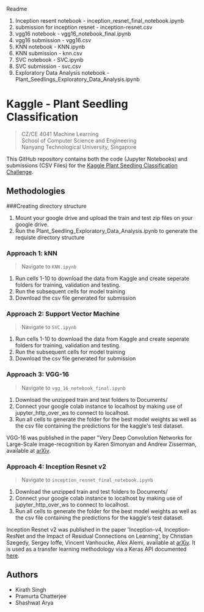 Readme

1. Inception resent notebook - inception_resnet_final_notebook.ipynb
2. submission for inception resnet - inception-resnet.csv
3. vgg16 notebook - vgg16_notebook_final.ipynb
4. vgg16 submission - vgg16.csv
5. KNN notebook - KNN.ipynb
6. KNN submission - knn.csv
7. SVC notebook - SVC.ipynb
8. SVC submission - svc.csv
9. Exploratory Data Analysis notebook - Plant_Seedlings_Exploratory_Data_Analysis.ipynb


# Kaggle - Plant Seedling Classification
> CZ/CE 4041 Machine Learning \
> School of Computer Science and Engineering \
> Nanyang Technological University, Singapore

This GitHub repository contains both the code (Jupyter Notebooks) and submissions (CSV Files) for the [Kaggle Plant Seedling Classification Challenge](https://www.kaggle.com/c/plant-seedlings-classification). 

## Methodologies

###Creating directory structure
1. Mount your google drive and upload the train and test zip files on your google drive.
2. Run the Plant_Seedling_Exploratory_Data_Analysis.ipynb to generate the requiste directory structure

### Approach 1: kNN
> Navigate to `KNN.ipynb`

1. Run cells 1-10 to download the data from Kaggle and create seperate folders for training, validation and testing. 
2. Run the subsequent cells for model training
3. Download the csv file generated for submission


### Approach 2: Support Vector Machine
> Navigate to `SVC.ipynb`

1. Run cells 1-10 to download the data from Kaggle and create seperate folders for training, validation and testing. 
2. Run the subsequent cells for model training
3. Download the csv file generated for submission

### Approach 3: VGG-16
> Navigate to `vgg_16_notebook_final.ipynb`

1. Download the unzipped train and test folders to Documents/
2. Connect your google colab instance to localhost by making use of jupyter_http_over_ws to connect to localhost.
3. Run all cells to generate the folder for the best model weights as well as the csv file containing the predictions for the kaggle's test dataset.

VGG-16 was published in the paper "Very Deep Convolution Networks for Large-Scale image-recognition by Karen Simonyan and Andrew Zisserman, available at [arXiv](https://arxiv.org/pdf/1409.1556.pdf).

### Approach 4: Inception Resnet v2
> Navigate to `inception_resnet_final_notebook.ipynb`

1. Download the unzipped train and test folders to Documents/
2. Connect your google colab instance to localhost by making use of jupyter_http_over_ws to connect to localhost.
3. Run all cells to generate the folder for the best model weights as well as the csv file containing the predictions for the kaggle's test dataset. 

Inception Resnet v2 was published in the paper 'Inception-v4, Inception-ResNet and the Impact of Residual Connections on Learning', by Christian Szegedy, Sergey Ioffe, Vincent Vanhoucke, Alex Alemi, available at [arXiv](https://arxiv.org/abs/1602.07261). It is used as a transfer learning methodology via a Keras API documented [here](https://keras.io/api/applications/inceptionresnetv2/). 

## Authors

* Kirath Singh
* Pramurta Chatterjee
* Shashwat Arya
